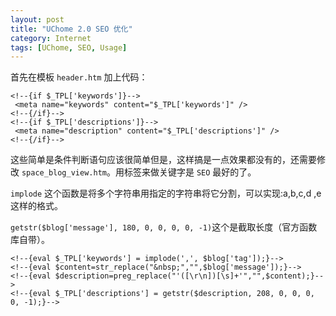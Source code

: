 ```yaml
---
layout: post
title: "UChome 2.0 SEO 优化"
category: Internet
tags: [UChome, SEO, Usage]
---
```


首先在模板 `header.htm` 加上代码：

```
<!--{if $_TPL['keywords']}-->
 <meta name="keywords" content="$_TPL['keywords']" />
<!--{/if}-->
<!--{if $_TPL['descriptions']}-->
 <meta name="description" content="$_TPL['descriptions']" />
<!--{/if}-->
```

<!-- more -->

这些简单是条件判断语句应该很简单但是，这样搞是一点效果都没有的，还需要修改 `space_blog_view.htm`。用标签来做关键字是 `SEO` 最好的了。

`implode` 这个函数是将多个字符串用指定的字符串将它分割，可以实现:a,b,c,d ,e这样的格式。

`getstr($blog['message'], 180, 0, 0, 0, 0, -1)`这个是截取长度（官方函数库自带）。

```
<!--{eval $_TPL['keywords'] = implode(',', $blog['tag']);}-->
<!--{eval $content=str_replace("&nbsp;","",$blog['message']);}-->
<!--{eval $description=preg_replace("'([\r\n])[\s]+'","",$content);}-->
<!--{eval $_TPL['descriptions'] = getstr($description, 208, 0, 0, 0, 0, -1);}-->
```